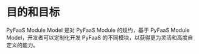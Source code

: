# 目的和目标

PyFaaS Module Model 是对 PyFaaS Module 的规约，基于 PyFaaS Module Model，开发者可以定制化开发 PyFaaS 的不同模块，以获得更为灵活和高度自定义的能力。
